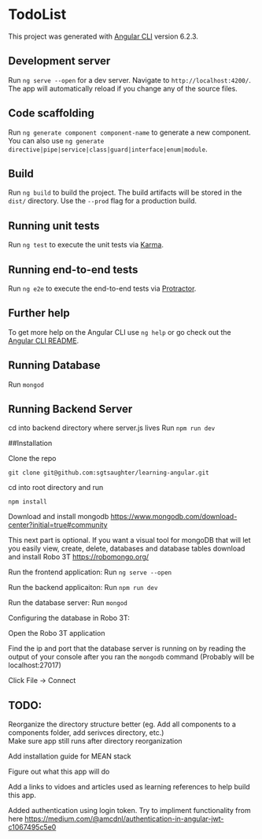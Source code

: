 # TodoList

This project was generated with [Angular CLI](https://github.com/angular/angular-cli) version 6.2.3.

## Development server

Run `ng serve --open` for a dev server. Navigate to `http://localhost:4200/`. The app will automatically reload if you change any of the source files.

## Code scaffolding

Run `ng generate component component-name` to generate a new component. You can also use `ng generate directive|pipe|service|class|guard|interface|enum|module`.

## Build

Run `ng build` to build the project. The build artifacts will be stored in the `dist/` directory. Use the `--prod` flag for a production build.

## Running unit tests

Run `ng test` to execute the unit tests via [Karma](https://karma-runner.github.io).

## Running end-to-end tests

Run `ng e2e` to execute the end-to-end tests via [Protractor](http://www.protractortest.org/).

## Further help

To get more help on the Angular CLI use `ng help` or go check out the [Angular CLI README](https://github.com/angular/angular-cli/blob/master/README.md).

## Running Database

Run `mongod`

## Running Backend Server

cd into backend directory where server.js lives
Run `npm run dev`

##Installation 

Clone the repo 
```
git clone git@github.com:sgtsaughter/learning-angular.git
```

cd into root directory and run 

```
npm install
```

Download and install mongodb 
https://www.mongodb.com/download-center?initial=true#community

This next part is optional.  If you want a visual tool for mongoDB that will let you easily view, create, delete, databases and database tables download and install Robo 3T
https://robomongo.org/

Run the frontend application: 
Run `ng serve --open`

Run the backend applicaiton: 
Run `npm run dev`

Run the database server:
Run `mongod`

Configuring the database in Robo 3T: 

Open the Robo 3T application 

Find the ip and port that the database server is running on by reading the output of your console after you ran the `mongodb` command (Probably will be localhost:27017)

Click File -> Connect



## TODO:
Reorganize the directory structure better (eg. Add all components to a components folder, add serivces directory, etc.)  
Make sure app still runs after directory reorganization

Add installation guide for MEAN stack 

Figure out what this app will do 

Add a links to vidoes and articles used as learning references to help build this app.

Added authentication using login token. Try to impliment functionality from here https://medium.com/@amcdnl/authentication-in-angular-jwt-c1067495c5e0

